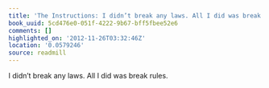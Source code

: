 ```yaml
---
title: 'The Instructions: I didn’t break any laws. All I did was break rules.'
book_uuid: 5cd476e0-051f-4222-9b67-bff5fbee52e6
comments: []
highlighted_on: '2012-11-26T03:32:46Z'
location: '0.0579246'
source: readmill
---
```


I didn’t break any laws. All I did was break rules.
